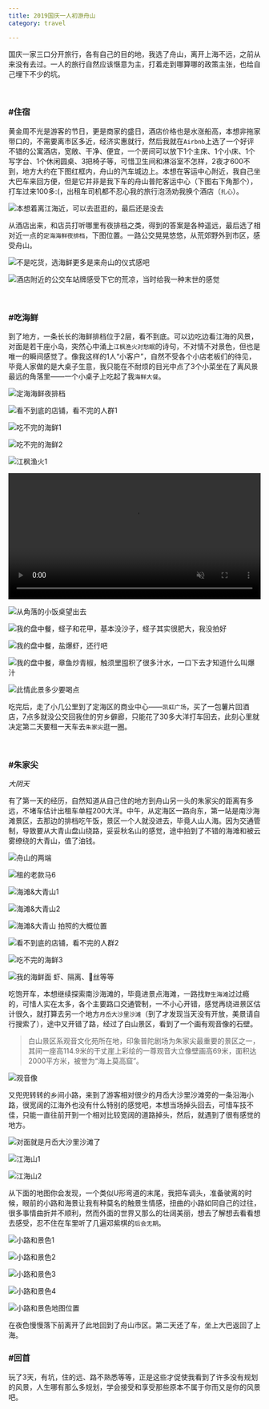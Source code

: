 ```yaml
---
title: 2019国庆一人初游舟山
category: travel

---
```


国庆一家三口分开旅行，各有自己的目的地，我选了舟山，离开上海不远，之前从来没有去过。一人的旅行自然应该惬意为主，打着走到哪算哪的政策主张，也给自己埋下不少的坑。

<!-- more -->

<br/>

### **#住宿**

黄金周不光是游客的节日，更是商家的盛日，酒店价格也是水涨船高，本想非拖家带口的，不需要离市区多近，经济实惠就行，然后我就在`Airbnb`上选了一个好评不错的公寓酒店，宽敞、干净、便宜，一个房间可以放下1个主床、1个小床、1个写字台、1个休闲圆桌、3把椅子等，可惜卫生间和淋浴室不怎样，2夜才600不到，地方大约在下图红框内，舟山的汽车城边上。本想在客运中心附近，我自己坐大巴车来回方便，但是它并非是我下车的舟山普陀客运中心（下图右下角那个），打车过来100多:(，出租车司机都不忍心我的旅行泡汤劝我换个酒店（`扎心`）。

![本想着离江海近，可以去逛逛的，最后还是没去](/images/travel-zhoushan/travel-zhoushan-01.png)

从酒店出来，和店员打听哪里有夜排档之类，得到的答案是各种遥远，最后选了相对近一点的`定海海鲜夜排档`，下图位置。一路公交晃晃悠悠，从荒郊野外到市区，感受舟山。

![不是吃货，选海鲜更多是来舟山的仪式感吧](/images/travel-zhoushan/travel-zhoushan-03.png)

![酒店附近的公交车站牌感受下它的荒凉，当时给我一种末世的感觉](/images/travel-zhoushan/travel-zhoushan-02.jpg)

<br/>

### **#吃海鲜**

到了地方，一条长长的海鲜排档位于2层，看不到底。可以边吃边看江海的风景，对面是若干座小岛，突然心中涌上`江枫渔火对愁眠`的诗句，不对情不对景色，但也是唯一的瞬间感觉了。像我这样的1人“小客户”，自然不受各个小店老板们的待见，毕竟人家做的是大桌子生意，我只能在不耐烦的目光中点了3个小菜坐在了离风景最远的角落里——一个小桌子上吃起了我`海鲜大餐`。

![定海海鲜夜排档](/images/travel-zhoushan/travel-zhoushan-04.jpg)

![看不到底的店铺，看不完的人群1](/images/travel-zhoushan/travel-zhoushan-05.jpg )

![吃不完的海鲜1](/images/travel-zhoushan/travel-zhoushan-06.jpg)

![吃不完的海鲜2](/images/travel-zhoushan/travel-zhoushan-07.jpg)

![江枫渔火1](/images/travel-zhoushan/travel-zhoushan-08.jpg)

<video width="100%" muted controls>
  <source id="mp4" src="/images/travel-zhoushan/travel-zhoushan-15.mp4">
  Your browser does not support the video tag.
</video>

![从角落的小饭桌望出去](/images/travel-zhoushan/travel-zhoushan-09.jpg)

![我的盘中餐，蛏子和花甲，基本没沙子，蛏子其实很肥大，我没拍好](/images/travel-zhoushan/travel-zhoushan-10.jpg)

![我的盘中餐，盐爆虾，还行吧](/images/travel-zhoushan/travel-zhoushan-11.jpg)

![我的盘中餐，章鱼炒青椒，触须里囤积了很多汁水，一口下去才知道什么叫爆汁](/images/travel-zhoushan/travel-zhoushan-12.jpg)

![此情此景多少要喝点](/images/travel-zhoushan/travel-zhoushan-13.jpg)

吃完后，走了小几公里到了定海区的商业中心——`凯虹广场`，买了一包薯片回酒店，7点多就没公交回我住的穷乡僻廊，只能花了30多大洋打车回去，此刻心里就决定第二天要租一天车去`朱家尖`逛一圈。

<br/>

### **#朱家尖**

_大阴天_

有了第一天的经历，自然知道从自己住的地方到舟山另一头的朱家尖的距离有多远，不堵车估计出租车单程200大洋。中午，从定海区一路向东，第一站是南沙海滩景区，去那边的排档吃午饭，景区一个人就没进去，毕竟人山人海。因为交通管制，导致要从大青山盘山绕路，妥妥秋名山的感觉，途中拍到了不错的海滩和被云雾缭绕的大青山，值了油钱。

![舟山的两端](/images/travel-zhoushan/travel-zhoushan-16.png)

![租的老款马6](/images/travel-zhoushan/travel-zhoushan-17.jpg)

![海滩&大青山1](/images/travel-zhoushan/travel-zhoushan-18.jpg)

![海滩&大青山2](/images/travel-zhoushan/travel-zhoushan-19.jpg)

![海滩&大青山 拍照的大概位置](/images/travel-zhoushan/travel-zhoushan-23.png)

![看不到底的店铺，看不完的人群2](/images/travel-zhoushan/travel-zhoushan-20.jpg)

![吃不完的海鲜3](/images/travel-zhoushan/travel-zhoushan-22.jpg)

![我的海鲜面 虾、隔离、🦑丝等等](/images/travel-zhoushan/travel-zhoushan-21.jpg)

吃饱开车，本想继续探索南沙海滩的，毕竟进景点海滩，一路找`野生海滩`过过瘾的，可惜人实在太多，各个主要路口交通管制，一不小心开错，感觉再绕进景区估计很久，就打算去另一个地方`月岙大沙里沙滩`（到了才发现当天没有开放，美景请自行搜索了），途中又开错了路，经过了白山景区，看到了一个画有观音像的石壁。

> 白山景区系观音文化苑所在地，印象普陀剧场为朱家尖最重要的景区之一，其间一座高114.9米的干丈崖上彩绘的一尊观音大立像壁画高69米，面积达2000平方米，被誉为“海上莫高窟”。

![观音像](/images/travel-zhoushan/travel-zhoushan-24.jpg)

又兜兜转转的乡间小路，来到了游客相对很少的月岙大沙里沙滩旁的一条沿海小路，很宽阔的江海外也没有什么特别的感觉吧，本想当场掉头回去，可惜车技不佳，只能一直往前开到一个相对比较宽阔的道路掉头，然后，就遇到了很有感觉的地方。

![对面就是月岙大沙里沙滩了](/images/travel-zhoushan/travel-zhoushan-25.jpg)

![江海山1](/images/travel-zhoushan/travel-zhoushan-26.jpg)

![江海山2](/images/travel-zhoushan/travel-zhoushan-27.jpg)

从下面的地图你会发现，一个类似U形弯道的末尾，我把车调头，准备驶离的时候，眼前的小路和海景让我有种莫名的触景生情感，扭曲的小路如同自己的过往，很多事情曲折并不顺利，然而外面的世界又那么的壮阔美丽，想去了解想去看看想去感受，忍不住在车里听了几遍邓紫棋的`后会无期`。

![小路和景色1](/images/travel-zhoushan/travel-zhoushan-28.jpg)

![小路和景色2](/images/travel-zhoushan/travel-zhoushan-30.jpg)

![小路和景色3](/images/travel-zhoushan/travel-zhoushan-29.jpg)

![小路和景色4](/images/travel-zhoushan/travel-zhoushan-31.jpg)

![小路和景色地图位置](/images/travel-zhoushan/travel-zhoushan-32.png)

在夜色慢慢落下前离开了此地回到了舟山市区。第二天还了车，坐上大巴返回了上海。

### **#回首**

玩了3天，有坑，住的远、路不熟悉等等，正是这些才促使我看到了许多没有规划的风景，人生哪有那么多规划，学会接受和享受那些原本不属于你而又是你的风景吧。

